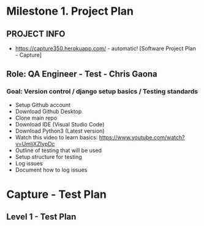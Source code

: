 # Milestone 1. Project Plan

## PROJECT INFO
* https://capture350.herokuapp.com/ - automatic! [Software Project Plan - Capture]
## Role: QA Engineer - Test - Chris Gaona

### Goal: Version control / django setup basics / Testing standards

* Setup Github account
* Download Github Desktop
* Clone main repo
* Download IDE (Visual Studio Code) 
* Download Python3 (Latest version)
* Watch this video to learn basics: https://www.youtube.com/watch?v=UmljXZIypDc
* Outline of testing that will be used
* Setup structure for testing
* Log issues
* Document how to log issues

# Capture - Test Plan

## Level 1 - Test Plan